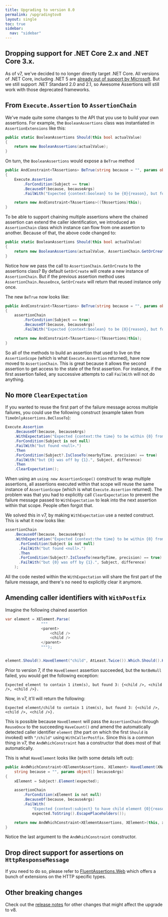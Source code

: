 ```yaml
---
title: Upgrading to version 8.0
permalink: /upgradingtov8
layout: single
toc: true
sidebar:
  nav: "sidebar"
---
```


## Dropping support for .NET Core 2.x and .NET Core 3.x.

As of v7, we've decided to no longer directly target .NET Core. All versions of .NET Core, including .NET 5 are [already out of support by Microsoft](https://dotnet.microsoft.com/en-us/platform/support/policy/dotnet-core). But we still support .NET Standard 2.0 and 2.1, so Awesome Assertions will still work with those deprecated frameworks.

## From `Execute.Assertion` to `AssertionChain`

We've made quite some changes to the API that you use to build your own assertions. For example, the `BooleanAssertions` class was instantiated in `AssertionExtensions` like this:

```csharp
public static BooleanAssertions Should(this bool actualValue)
{
    return new BooleanAssertions(actualValue);
}
```

On turn, the `BooleanAssertions` would expose a `BeTrue` method

```csharp
public AndConstraint<TAssertions> BeTrue(string because = "", params object[] becauseArgs)
{
    Execute.Assertion
        .ForCondition(Subject == true)
        .BecauseOf(because, becauseArgs)
        .FailWith("Expected {context:boolean} to be {0}{reason}, but found {1}.", true, Subject);

    return new AndConstraint<TAssertions>((TAssertions)this);
}
```

To be able to support chaining multiple assertions where the chained assertion can extend the caller identification, we introduced an `AssertionChain` class which instance can flow from one assertion to another. Because of that, the above code changed to:

```csharp
public static BooleanAssertions Should(this bool actualValue)
{
    return new BooleanAssertions(actualValue, AssertionChain.GetOrCreate());
}
```

Notice how we pass the call to `AssertionChain.GetOrCreate` to the assertions class? By default `GetOrCreate` will create a new instance of  `AssertionChain`. But if the previous assertion method uses `AssertionChain.ReuseOnce`, `GetOrCreate` will return that reused instance only once.

The new `BeTrue` now looks like:

```csharp
public AndConstraint<TAssertions> BeTrue(string because = "", params object[] becauseArgs)
{
    assertionChain
        .ForCondition(Subject == true)
        .BecauseOf(because, becauseArgs)
        .FailWith("Expected {context:boolean} to be {0}{reason}, but found {1}.", true, Subject);

    return new AndConstraint<TAssertions>((TAssertions)this);
}
```

So all of the methods to build an assertion that used to live on the `AssertionScope` (which is what `Execute.Assertion` returned), have now moved to `AssertionChain`. This is great because it allows the second assertion to get access to the state of the first assertion. For instance, if the first assertion failed, any successive attempts to call `FailWith` will not do anything.

## No more `ClearExpectation`

If you wanted to reuse the first part of the failure message across multiple failures, you could use the following construct (example taken from `TimeOnlyAssertions.BeCloseTo`):

```csharp
Execute.Assertion
    .BecauseOf(because, becauseArgs)
    .WithExpectation("Expected {context:the time} to be within {0} from {1}{reason}, ", precision, nearbyTime)
    .ForCondition(Subject is not null)
    .FailWith("but found <null>.")
    .Then
    .ForCondition(Subject?.IsCloseTo(nearbyTime, precision) == true)
    .FailWith("but {0} was off by {1}.", Subject, difference)
    .Then
    .ClearExpectation();
```

When using an `using new AssertionScope()` construct to wrap multiple assertions, all assertions executed within that scope will reuse the same instance of `AssertionScope` (which is what `Execute.Assertion` returned). The problem was that you had to explicitly call `ClearExpectation` to prevent the failure message passed to `WithExpectation` to leak into the next assertion within that scope. People often forgot that.

We solved this in v7, by making `WithExpectation` use a nested construct. This is what it now looks like:

```csharp
assertionChain
    .BecauseOf(because, becauseArgs)
    .WithExpectation("Expected {context:the time} to be within {0} from {1}{reason}, ", precision, nearbyTime, chain => chain
      .ForCondition(Subject is not null)
      .FailWith("but found <null>.")
      .Then
      .ForCondition(Subject?.IsCloseTo(nearbyTime, precision) == true)
      .FailWith("but {0} was off by {1}.", Subject, difference)
    );
```

All the code nested within the `WithExpectation` will share the first part of the failure message, and there's no need to explicitly clear it anymore.

## Amending caller identifiers with `WithPostfix`

Imagine the following chained assertion

```csharp
var element = XElement.Parse(
                """
                <parent>
                    <child />
                    <child />
                </parent>
                """);


element.Should().HaveElement("child", AtLeast.Twice()).Which.Should().HaveCount(1);
```

Prior to version 7, if the `HaveElement` assertion succeeded, but the `NotBeNull` failed, you would get the following exception:

    Expected element to contain 1 item(s), but found 3: {<child />, <child />, <child />}.

Now, in v7, it'll will return the following:

    Expected element/child to contain 1 item(s), but found 3: {<child />, <child />, <child />}.

This is possible because `HaveElement` will pass the `AssertionChain` through `ReuseOnce` to the succeeding `HaveCount()` _and_ amend the automatically detected caller identifier `element` (the part on which the first `Should` is invoked) with `"/child"` using `WithCallerPostfix`. Since this is a common thing in v7, the `AndWhichConstraint` has a constructor that does most of that automatically.

This is what `HaveElement` looks like (with some details left out):

```csharp
public AndWhichConstraint<XElementAssertions, XElement> HaveElement(XName expected,
    string because = "", params object[] becauseArgs)
{
    xElement = Subject!.Element(expected);

    assertionChain
        .ForCondition(xElement is not null)
        .BecauseOf(because, becauseArgs)
        .FailWith(
            "Expected {context:subject} to have child element {0}{reason}, but no such child element was found.",
            expected.ToString().EscapePlaceholders());

    return new AndWhichConstraint<XElementAssertions, XElement>(this, xElement, assertionChain, "/" + expected);
}
```

Notice the last argument to the `AndWhichConstraint` constructor.

## Drop direct support for assertions on `HttpResponseMessage`

If you need to do so, please refer to [FluentAssertions.Web](https://github.com/adrianiftode/FluentAssertions.Web) which
offers a bunch of extensions on the HTTP specific types.

## Other breaking changes

Check out the [release notes](releases.md) for other changes that might affect the upgrade to v8.
